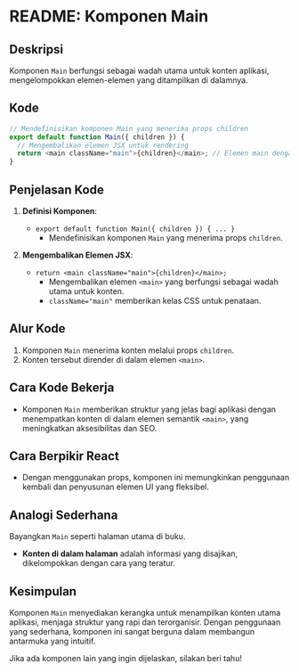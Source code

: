 # README: Komponen Main

## Deskripsi

Komponen `Main` berfungsi sebagai wadah utama untuk konten aplikasi, mengelompokkan elemen-elemen yang ditampilkan di dalamnya.

## Kode

```javascript
// Mendefinisikan komponen Main yang menerima props children
export default function Main({ children }) {
  // Mengembalikan elemen JSX untuk rendering
  return <main className="main">{children}</main>; // Elemen main dengan kelas CSS untuk penataan
}
```

## Penjelasan Kode

1. **Definisi Komponen**:

   - `export default function Main({ children }) { ... }`
     - Mendefinisikan komponen `Main` yang menerima props `children`.

2. **Mengembalikan Elemen JSX**:
   - `return <main className="main">{children}</main>;`
     - Mengembalikan elemen `<main>` yang berfungsi sebagai wadah utama untuk konten.
     - `className="main"` memberikan kelas CSS untuk penataan.

## Alur Kode

1. Komponen `Main` menerima konten melalui props `children`.
2. Konten tersebut dirender di dalam elemen `<main>`.

## Cara Kode Bekerja

- Komponen `Main` memberikan struktur yang jelas bagi aplikasi dengan menempatkan konten di dalam elemen semantik `<main>`, yang meningkatkan aksesibilitas dan SEO.

## Cara Berpikir React

- Dengan menggunakan props, komponen ini memungkinkan penggunaan kembali dan penyusunan elemen UI yang fleksibel.

## Analogi Sederhana

Bayangkan `Main` seperti halaman utama di buku.

- **Konten di dalam halaman** adalah informasi yang disajikan, dikelompokkan dengan cara yang teratur.

## Kesimpulan

Komponen `Main` menyediakan kerangka untuk menampilkan konten utama aplikasi, menjaga struktur yang rapi dan terorganisir. Dengan penggunaan yang sederhana, komponen ini sangat berguna dalam membangun antarmuka yang intuitif.

Jika ada komponen lain yang ingin dijelaskan, silakan beri tahu!
